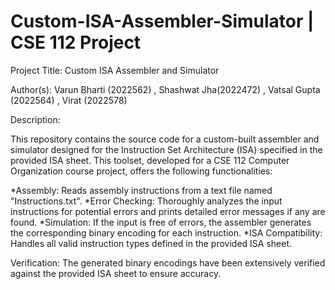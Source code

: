 # Custom-ISA-Assembler-Simulator | CSE 112 Project
Project Title: Custom ISA Assembler and Simulator

Author(s):  Varun Bharti (2022562)  , Shashwat Jha(2022472) , Vatsal Gupta (2022564) , Virat (2022578)

Description:

This repository contains the source code for a custom-built assembler and simulator designed for the Instruction Set Architecture (ISA) specified in the provided ISA sheet. This toolset, developed for a CSE 112 Computer Organization course project, offers the following functionalities:

*Assembly: Reads assembly instructions from a text file named "Instructions.txt".
*Error Checking: Thoroughly analyzes the input instructions for potential errors and prints detailed error messages if any are found.
*Simulation: If the input is free of errors, the assembler generates the corresponding binary encoding for each instruction.
*ISA Compatibility: Handles all valid instruction types defined in the provided ISA sheet.

Verification:
The generated binary encodings have been extensively verified against the provided ISA sheet to ensure accuracy.



